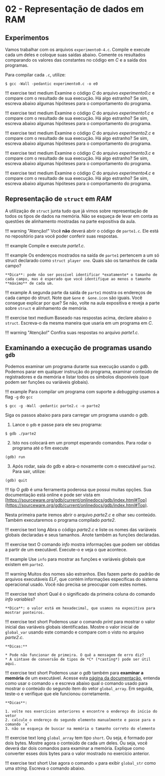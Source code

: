 # 02 - Representação de dados em RAM

## Experimentos

Vamos trabalhar com os arquivos `experimento0-4.c`. Compile e execute cada um deles e coloque suas saídas abaixo. Comente os resultados comparando os valores das constantes no código em *C* e a saída dos programas.

Para compilar cada `.c`, utilize:

<div class="termy">

```console
$ gcc -Wall -pedantic experimento0.c -o e0
```

</div>

!!! exercise text medium
    Examine o código *C* do arquivo *experimento0.c* e compare com o resultado de sua execução. Há algo estranho? Se sim, escreva abaixo algumas hipóteses para o comportamento do programa.

!!! exercise text medium
    Examine o código *C* do arquivo *experimento1.c* e compare com o resultado de sua execução. Há algo estranho? Se sim, escreva abaixo algumas hipóteses para o comportamento do programa.

!!! exercise text medium
    Examine o código *C* do arquivo *experimento2.c* e compare com o resultado de sua execução. Há algo estranho? Se sim, escreva abaixo algumas hipóteses para o comportamento do programa.

!!! exercise text medium
    Examine o código *C* do arquivo *experimento3.c* e compare com o resultado de sua execução. Há algo estranho? Se sim, escreva abaixo algumas hipóteses para o comportamento do programa.

!!! exercise text medium
    Examine o código *C* do arquivo *experimento4.c* e compare com o resultado de sua execução. Há algo estranho? Se sim, escreva abaixo algumas hipóteses para o comportamento do programa.


## Representação de `struct` em *RAM*

A utilização de `struct` junta tudo que já vimos sobre representação de todos os tipos de dados na memória. Não se esqueça de levar em conta as questões de alinhamento mostradas na parte expositiva da aula.


!!! warning "Atenção!"
    Você **não** deverá abrir o código de `parte1.c`. Ele está no repositório para você poder conferir suas respostas.


!!! example
    Compile e execute _parte1.c_.


!!! example
    Os endereços mostrados na saída de `parte1` pertencem a um só struct declarado como `struct player one`. Quais são os tamanhos de cada campo?

    **Dica**: pode não ser possível identificar *exatamente* o tamanho de cada campo, mas é esperado que você identifique ao menos o tamanho **máximo** de cada um.

!!! example
    A segunda parte da saída de `parte1` mostra os endereços de cada campo do struct. Note que `&one` e ` &one.icon` são iguais. Você consegue explicar por que? Se não, volte na aula expositiva e reveja a parte sobre `struct` e alinhamento de memória.

!!! exercise text medium
    Baseado nas respostas acima, declare abaixo o `struct`. Escreva-o da mesma maneira que usaria em um programa em *C*.

!!! warning "Atenção!"
    Confira suas respostas no arquivo _parte1.c_.

## Examinando a execução de programas usando `gdb`

Podemos examinar um programa durante sua execução usando o *gdb*. Podemos parar em qualquer instrução do programa, examinar conteúdo de registradores e da memória e listar todos os símbolos disponíveis (que podem ser funções ou variáveis globais).

!!! example
    Para compilar um programa com suporte a *debugging* usamos a flag `-g` do `gcc`



<div class="termy">

```console
$ gcc -g -Wall -pedantic parte2.c -o parte2
```

</div>


Siga os passos abaixo para para carregar um programa usando o *gdb*.

1. Lance o `gdb` e passe para ele seu programa:

<div class="termy">

```console
$ gdb ./parte2
```

</div>

2. Isto nos colocará em um prompt esperando comandos. Para rodar o programa até o fim execute

<div class="termy">

```console
(gdb) run
```

</div>


3. Após rodar, saia do gdb e abra-o novamente com o executável `parte2`. Para sair, utilize:

<div class="termy">

```console
(gdb) quit
```

</div>

!!! tip
    O *gdb* é uma ferramenta poderosa que possui muitas opções. Sua documentação está online e pode ser vista em [https://sourceware.org/gdb/current/onlinedocs/gdb/index.html#Top](https://sourceware.org/gdb/current/onlinedocs/gdb/index.html#Top).

Nesta primeira parte iremos abrir o arquivo *parte2.c* e olhar seu conteúdo. Também executaremos o programa compilado *parte2*.

!!! exercise text long
    Abra o código *parte2.c* e liste os nomes das variáveis globais declaradas e seus tamanhos. Anote também as funções declaradas.

!!! exercise text
    O comando *info* mostra informações que podem ser obtidas a partir de um executável. Execute-o e veja o que acontece.

!!! example
    Use `info` para mostrar as funções e variáveis globais que existem em `parte2`.

!!! warning
    Muitos dos nomes são estranhos. Eles fazem parte do padrão de arquivos executáveis *ELF*, que contém informações específicas do sistema operacional usado. Você não precisa se preocupar com estes nomes.

!!! exercise text short
    Qual é o significado da primeira coluna do comando *info variables*?

    **Dica**: o valor está em hexadecimal, que usamos na expositiva para mostrar ponteiros.

!!! exercise text short
    Podemos usar o comando *print* para mostrar o valor inicial das variáveis globais identificadas. Mostre o valor inicial de `global_var` usando este comando e compare com o visto no arquivo *parte2.c*.

    **Dicas:**

    * Pode não funcionar de primeira. O quê a mensagem de erro diz?
    * A sintaxe de conversão de tipos de *C* (*casting*) pode ser útil aqui.


!!! exercise text short
    Podemos usar o *gdb* também para **examinar a memória** de um executável. Acesse esta [página da documentação](https://sourceware.org/gdb/current/onlinedocs/gdb/Memory.html), entenda como usar o comando `x` e escreva abaixo qual o comando usado para mostrar o conteúdo do segundo item do vetor `global_array`. Em seguida, teste-o e verifique que ele funcionou corretamente.


    **Dicas**:

    1. volte nos exercícios anteriores e encontre o endereço do início do vetor
    2. calcule o endereço do segundo elemento manualmente e passe para o comando `x`
    3. não se esqueça de buscar na memória o tamanho correto do elemento


!!! exercise text long
    `global_array` tem tipo `short`. Ou seja, é formado por dois bytes. Mostre agora o conteúdo de cada um deles. Ou seja, você deverá dar dois comandos para examinar a memória. Explique como converter esses dois bytes para o valor mostrado no exercício anterior.

!!! exercise text short
    Use agora o comando `x` para exibir `global_str` como uma *string*. Escreva o comando abaixo.

